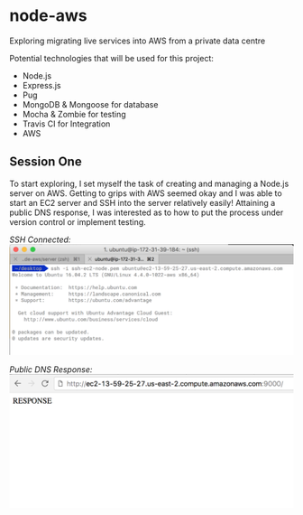 # node-aws

Exploring migrating live services into AWS from a private data centre

Potential technologies that will be used for this project:

* Node.js
* Express.js
* Pug
* MongoDB & Mongoose for database
* Mocha & Zombie for testing
* Travis CI for Integration
* AWS

## Session One

To start exploring, I set myself the task of creating and managing a Node.js server on AWS. Getting to grips with AWS seemed okay and I was able to start an EC2 server and SSH into the server relatively easily! Attaining a public DNS response, I was interested as to how to put the process under version control or implement testing.

*SSH Connected:*
![SSH Connected](./docs/images/ssh-connected.png)


*Public DNS Response:*
![Public DNS Response](./docs/images/public-DNS-response.png)
